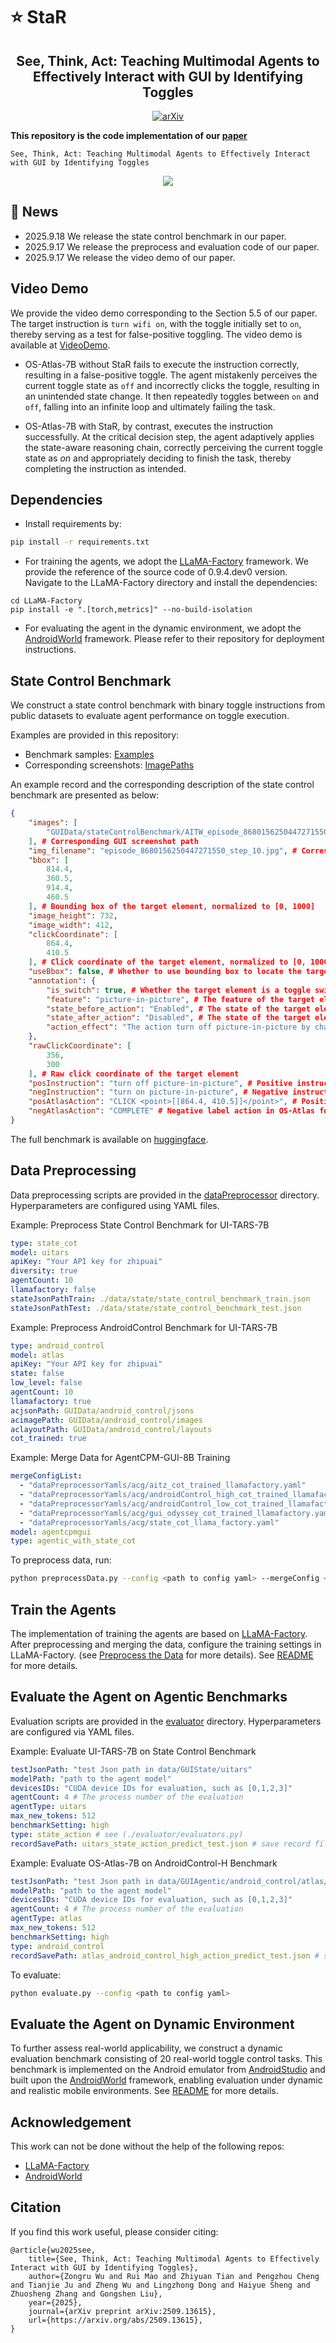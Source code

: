 # ⭐ StaR
<div align="center">
  <h2 align="center">See, Think, Act: Teaching Multimodal Agents to Effectively Interact with GUI by Identifying Toggles</h2>
  <a href="https://arxiv.org/abs/2509.13615" style="display: inline-block; text-align: center;">
      <img alt="arXiv" src="https://img.shields.io/badge/arXiv-2509.13615-b31b1b.svg?style=flat">
  </a>
</div>

**This repository is the code implementation of our [paper](https://arxiv.org/abs/2509.13615)**
```
See, Think, Act: Teaching Multimodal Agents to Effectively Interact with GUI by Identifying Toggles
```
<div align="center">
  <a style="display: inline-block; text-align: center;">
      <img src="./assets/StaR.png">
  </a>
</div>

## 🚀 News

- 2025.9.18 We release the state control benchmark in our paper.
- 2025.9.17 We release the preprocess and evaluation code of our paper.
- 2025.9.17 We release the video demo of our paper.


##  Video Demo

We provide the video demo corresponding to the Section 5.5 of our paper. The target instruction is `turn wifi on`, with the toggle initially set to `on`, thereby serving as a test for false-positive toggling. The video demo is available at [VideoDemo](./VideoDemo.mp4). 

- OS-Atlas-7B without StaR fails to execute the instruction correctly, resulting in a false-positive toggle.  The agent mistakenly perceives the current toggle state as `off` and incorrectly clicks the toggle, resulting in an unintended state change. It then repeatedly toggles between `on` and `off`, falling into an infinite loop and ultimately failing the task.

- OS-Atlas-7B with StaR, by contrast, executes the instruction successfully. At the critical decision step, the agent adaptively applies the state-aware reasoning chain, correctly perceiving the current toggle state as *on* and appropriately deciding to finish the task, thereby completing the instruction as intended.


## Dependencies
- Install requirements by:
```bash
pip install -r requirements.txt
```
- For training the agents, we adopt the [LLaMA-Factory](https://github.com/hiyouga/LLaMA-Factory) framework. We provide the reference of the source code of 0.9.4.dev0 version. Navigate to the LLaMA-Factory directory and install the dependencies:
```
cd LLaMA-Factory
pip install -e ".[torch,metrics]" --no-build-isolation
```
- For evaluating the agent in the dynamic environment, we adopt the [AndroidWorld](https://github.com/google-research/android_world) framework. Please refer to their repository for deployment instructions.


## State Control Benchmark
We construct a state control benchmark with binary toggle instructions from public datasets to evaluate agent performance on toggle execution. 

Examples are provided in this repository:

- Benchmark samples: [Examples](./data/state/state_control_benchmark_sample.json)
- Corresponding screenshots: [ImagePaths](./GUIData/stateControlBenchmark)

An example record and the corresponding description of the state control benchmark are presented as below:

```json
{
    "images": [
        "GUIData/stateControlBenchmark/AITW_episode_8680156250447271550_step_10.jpg"
    ], # Corresponding GUI screenshot path
    "img_filename": "episode_8680156250447271550_step_10.jpg", # Corresponding GUI screenshot filename 
    "bbox": [
        814.4,
        360.5,
        914.4,
        460.5
    ], # Bounding box of the target element, normalized to [0, 1000]
    "image_height": 732,
    "image_width": 412,
    "clickCoordinate": [
        864.4,
        410.5
    ], # Click coordinate of the target element, normalized to [0, 1000]
    "useBbox": false, # Whether to use bounding box to locate the target element
    "annotation": {
        "is_switch": true, # Whether the target element is a toggle switch
        "feature": "picture-in-picture", # The feature of the target element
        "state_before_action": "Enabled", # The state of the target element before the click action
        "state_after_action": "Disabled", # The state of the target element after the click action
        "action_effect": "The action turn off picture-in-picture by changing the switch from Enabled to Disabled" 
    },
    "rawClickCoordinate": [
        356,
        300
    ], # Raw click coordinate of the target element
    "posInstruction": "turn off picture-in-picture", # Positive instruction to vary the toggle state
    "negInstruction": "turn on picture-in-picture", # Negative instruction to maintain the toggle state
    "posAtlasAction": "CLICK <point>[[864.4, 410.5]]</point>", # Positive label action in OS-Atlas format
    "negAtlasAction": "COMPLETE" # Negative label action in OS-Atlas format
}
```

The full benchmark is available on [huggingface](https://huggingface.co/datasets/ZrW00/StaR_state_control_benchmark).


## Data Preprocessing
Data preprocessing scripts are provided in the [dataPreprocessor](./dataPreprocessor/) directory. Hyperparameters are configured using YAML files.

Example: Preprocess State Control Benchmark for UI-TARS-7B
```yaml
type: state_cot
model: uitars
apiKey: "Your API key for zhipuai"
diversity: true
agentCount: 10
llamafactory: false
stateJsonPathTrain: ./data/state/state_control_benchmark_train.json
stateJsonPathTest: ./data/state/state_control_benchmark_test.json
```

Example: Preprocess AndroidControl Benchmark for UI-TARS-7B
```yaml
type: android_control
model: atlas
apiKey: "Your API key for zhipuai"
state: false
low_level: false
agentCount: 10
llamafactory: true
acjsonPath: GUIData/android_control/jsons
acimagePath: GUIData/android_control/images
aclayoutPath: GUIData/android_control/layouts
cot_trained: true
```

Example: Merge Data for AgentCPM-GUI-8B Training
```yaml
mergeConfigList: 
  - "dataPreprocessorYamls/acg/aitz_cot_trained_llamafactory.yaml"
  - "dataPreprocessorYamls/acg/androidControl_high_cot_trained_llamafactory.yaml"
  - "dataPreprocessorYamls/acg/androidControl_low_cot_trained_llamafactory.yaml"
  - "dataPreprocessorYamls/acg/gui_odyssey_cot_trained_llamafactory.yaml"
  - "dataPreprocessorYamls/acg/state_cot_llama_factory.yaml"
model: agentcpmgui
type: agentic_with_state_cot
```

To preprocess data, run:
```bash
python preprocessData.py --config <path to config yaml> --mergeConfig <path to merge config yaml> 
```

## Train the Agents
The implementation of training the agents are based on [LLaMA-Factory](https://github.com/hiyouga/LLaMA-Factory). After preprocessing and merging the data, configure the training settings in LLaMA-Factory. (see [Preprocess the Data](#data-preprocessing) for more details). See [README](./LLaMA-Factory/README.md) for more details.


## Evaluate the Agent on Agentic Benchmarks
Evaluation scripts are provided in the [evaluator](./evaluator/) directory. Hyperparameters are configured via YAML files.

Example: Evaluate UI-TARS-7B on State Control Benchmark
```yaml
testJsonPath: "test Json path in data/GUIState/uitars"
modelPath: "path to the agent model"
devicesIDs: "CUDA device IDs for evaluation, such as [0,1,2,3]"
agentCount: 4 # The process number of the evaluation
agentType: uitars
max_new_tokens: 512
benchmarkSetting: high
type: state_action # see (./evaluator/evaluators.py)
recordSavePath: uitars_state_action_predict_test.json # save record file name in ./analyses
```

Example: Evaluate OS-Atlas-7B on AndroidControl-H Benchmark

```yaml
testJsonPath: "test Json path in data/GUIAgentic/android_control/atlas/"
modelPath: "path to the agent model"
devicesIDs: "CUDA device IDs for evaluation, such as [0,1,2,3]"
agentCount: 4 # The process number of the evaluation
agentType: atlas
max_new_tokens: 512
benchmarkSetting: high
type: android_control
recordSavePath: atlas_android_control_high_action_predict_test.json # save record file name in ./analyses
```

To evaluate:
```bash
python evaluate.py --config <path to config yaml>
```

## Evaluate the Agent on Dynamic Environment
To further assess real-world applicability, we construct a dynamic evaluation benchmark consisting of 20 real-world toggle control tasks. This benchmark is implemented on the Android emulator from [AndroidStudio](https://developer.android.com/studio) and built upon the [AndroidWorld](https://github.com/google-research/android_world) framework, enabling evaluation under dynamic and realistic mobile environments. See [README](./android_world/README.md) for more details.


## Acknowledgement
This work can not be done without the help of the following repos:

- [LLaMA-Factory](https://github.com/hiyouga/LLaMA-Factory)
- [AndroidWorld](https://github.com/google-research/android_world)


## Citation
If you find this work useful, please consider citing:
```
@article{wu2025see,
	title={See, Think, Act: Teaching Multimodal Agents to Effectively Interact with GUI by Identifying Toggles}, 
	author={Zongru Wu and Rui Mao and Zhiyuan Tian and Pengzhou Cheng and Tianjie Ju and Zheng Wu and Lingzhong Dong and Haiyue Sheng and Zhuosheng Zhang and Gongshen Liu},
	year={2025},
	journal={arXiv preprint arXiv:2509.13615},
	url={https://arxiv.org/abs/2509.13615}, 
}
```

    